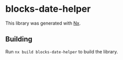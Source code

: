 # blocks-date-helper

This library was generated with [Nx](https://nx.dev).

## Building

Run `nx build blocks-date-helper` to build the library.
